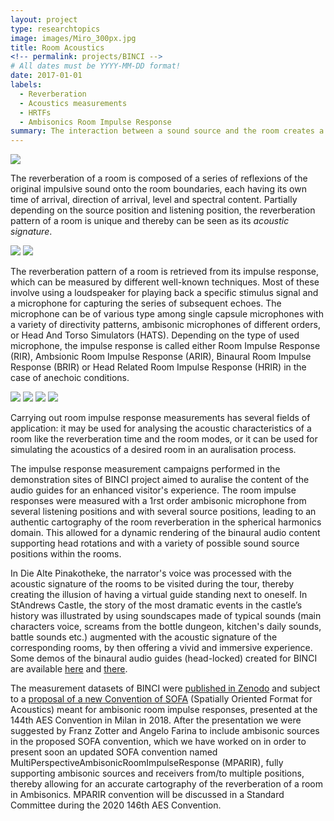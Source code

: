 ```yaml
---
layout: project
type: researchtopics
image: images/Miro_300px.jpg
title: Room Acoustics
<!-- permalink: projects/BINCI -->
# All dates must be YYYY-MM-DD format!
date: 2017-01-01
labels:
  - Reverberation
  - Acoustics measurements
  - HRTFs
  - Ambisonics Room Impulse Response
summary: The interaction between a sound source and the room creates a series of echoes depending on its geometry and materials, referred to as room reverberation.
---
```



<img class="ui image" src="../images/standrews_500px.jpg">


The reverberation of a room is composed of a series of reflexions of the original impulsive sound onto the room boundaries, each having its own time of arrival, direction of arrival, level and spectral content. Partially depending on the source position and listening position, the reverberation pattern of a room is unique and thereby can be seen as its *acoustic signature*.<br />

<div class="two wide column">
<img class="ui centered image" src="../images/standrews2_500px.jpg">
<img class="ui centered image" src="../images/standrews3_500px.jpg">
</div>

The reverberation pattern of a room is retrieved from its impulse response, which can be measured by different well-known techniques. Most of these involve using a loudspeaker for playing back a specific stimulus signal and a microphone for capturing the series of subsequent echoes. The microphone can be of various type among single capsule microphones with a variety of directivity patterns, ambisonic microphones of different orders, or Head And Torso Simulators (HATS). Depending on the type of used microphone, the impulse response is called either Room Impulse Response (RIR), Ambsionic Room Impulse Response (ARIR), Binaural Room Impulse Response (BRIR) or Head Related Room Impulse Response (HRIR) in the case of anechoic conditions.<br />

<div class="two wide column">
<img class="ui centered image" src="../images/pinakotheke_500px.png">
<img class="ui centered image" src="../images/eurecat_500px.jpg">
<img class="ui centered image" src="../images/deluxe2_500px.jpg">
<img class="ui centered image" src="../images/standrews4_500px.jpg">
</div>

Carrying out room impulse response measurements has several fields of application: it may be used for analysing the acoustic characteristics of a room like the reverberation time and the room modes, or it can be used for simulating the acoustics of a desired room in an auralisation process.<br />

The impulse response measurement campaigns performed in the demonstration sites of BINCI project aimed to auralise the content of the audio guides for an enhanced visitor's experience. The room impulse responses were measured with a 1rst order ambisonic microphone from several listening positions and with several source positions, leading to an authentic cartography of the room reverberation in the spherical harmonics domain. This allowed for a dynamic rendering of the binaural audio content supporting head rotations and with a variety of possible sound source positions within the rooms.<br />

In Die Alte Pinakotheke, the narrator's voice was processed with the acoustic signature of the rooms to be visited during the tour, thereby creating the illusion of having a virtual guide standing next to oneself. In StAndrews Castle, the story of the most dramatic events in the castle’s history was illustrated by using soundscapes made of typical sounds (main characters voice, screams from the bottle dungeon, kitchen's daily sounds, battle sounds etc.) augmented with the acoustic signature of the corresponding rooms, by then offering a vivid and immersive experience.
Some demos of the binaural audio guides (head-locked) created for BINCI are available [here](https://www.youtube.com/watch?time_continue=24&v=AfFsXqODqOQ&feature=emb_logo) and [there](https://www.youtube.com/watch?time_continue=165&v=ijhN34Jwkw0&feature=emb_logo).<br />

The measurement datasets of BINCI were [published in Zenodo](https://zenodo.org/record/1299894#.XSHGfNMzbMU) and subject to a [proposal of a new Convention of SOFA](http://www.aes.org/e-lib/browse.cfm?elib=19560) (Spatially Oriented Format for Acoustics) meant for ambisonic room impulse responses, presented at the 144th AES Convention in Milan in 2018. After the presentation we were suggested by Franz Zotter and Angelo Farina to include ambisonic sources in the proposed SOFA convention, which we have worked on in order to present soon an updated SOFA convention named MultiPerspectiveAmbisonicRoomImpulseResponse (MPARIR), fully supporting ambisonic sources and receivers from/to multiple positions, thereby allowing for an accurate cartography of the reverberation of a room in Ambisonics. MPARIR convention will be discussed in a Standard Committee during the 2020 146th AES Convention.
